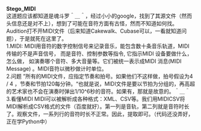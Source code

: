 **Stego_MIDI**  
	这道题应该都知道是魂斗罗＾＿＾，经过小小的google，找到了其源文件（然而头信息还是对不上），想到了可能在音符方面有古怪，然而不知道如何找。Audition打不开MIDI文件（后来知道Cakewalk、Cubase可以，一看就知道问题），于是就死在这里了。  
1.MIDI:
	MIDI用音符的数字控制信号来记录音乐，能包含数十条音乐轨道，MIDI 传输的不是声音信号， 而是音符、控制参数等指令, 它指示MIDI 设备要做什么，怎么做， 如演奏哪个音符、多大音量等。它们被统一表示成MIDI 消息(MIDI Message) 。MIDI音符以微秒做计时单位。  
2.问题
	”所有的MIDI文件，应指定节奏和拍号。如果他们不这样做，拍号假设为4 / 4 ，节奏和节拍120每分钟。“也就是说，MIDI文件是要以节拍为分组的，再高超的艺术家也不会在演奏时弹出1/10^6秒的音符。如果有，那就是故意的。＾＿＾  
3.看懂MIDI
	MIDI可以被解析成各种格式：XML、CSV等。我们用MIDICSV将MIDI解析成CSV格式的文件（百度就好）。第一列是音轨，第二列就是音符时长了。观察文件，一系列行的音符时长不正常。因此，提取即可。（代码还没弄好，正在学Python中）  

